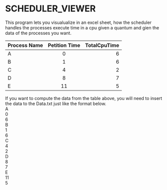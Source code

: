 # SCHEDULER_VIEWER

This program lets you visualualize in an excel sheet, how the scheduler handles the processes execute time in a cpu given a quantum and gien the data of the processes you want.<br>

| Process Name   |      Petition Time      |  TotalCpuTime |
|----------|:-------------:|------:|
| A |  0 | 6 |
| B |    1   |   6 |
| C | 4 |   2 |
| D | 8 |   7 |
| E | 11 |   5 |<br>

If you want to compute the data from the table above, you will need to insert the data to the Data.txt just like the format below.<br>
A<br>
0<br>
6<br>
B<br>
1<br>
6<br>
C<br>
4<br>
2<br>
D<br>
8<br>
7<br>
E<br>
11<br>
5<br>